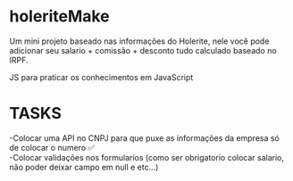 # holeriteMake
Um mini projeto baseado nas informações do Holerite, nele você pode adicionar seu salario + comissão + desconto tudo calculado baseado no IRPF.

JS para praticar os conhecimentos em JavaScript

# TASKS
-Colocar uma API no CNPJ para que puxe as informações da empresa só de colocar o numero ✅ <br>
-Colocar validações nos formularios (como ser obrigatorio colocar salario, não poder deixar campo em null e etc...)
